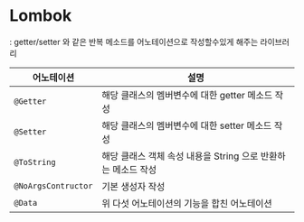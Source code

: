 # Lombok

: getter/setter 와 같은 반복 메소드를 어노테이션으로 작성할수있게 해주는 라이브러리

|어노테이션|설명|
|--|----------|
|`@Getter` | 해당 클래스의 멤버변수에 대한 getter 메소드 작성 |
|`@Setter` | 해당 클래스의 멤버변수에 대한 setter 메소드 작성 |
|`@ToString`| 해당 클래스 객체 속성 내용을 String 으로 반환하는 메소드 작성 |
|`@NoArgsContructor` | 기본 생성자 작성 |
|`@Data`| 위 다섯 어노테이션의 기능을 합친 어노테이션 |


